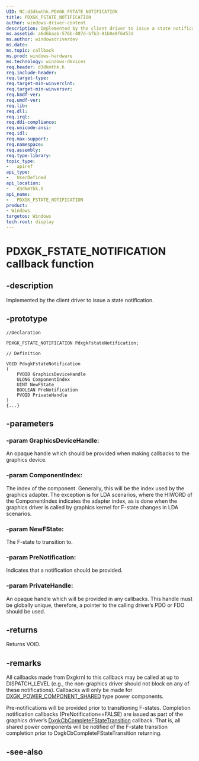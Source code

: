 ```yaml
---
UID: NC:d3dkmthk.PDXGK_FSTATE_NOTIFICATION
title: PDXGK_FSTATE_NOTIFICATION
author: windows-driver-content
description: Implemented by the client driver to issue a state notification.
ms.assetid: a6d6baab-576b-407d-bfb3-91b0e8f6453d
ms.author: windowsdriverdev
ms.date:
ms.topic: callback
ms.prod: windows-hardware
ms.technology: windows-devices
req.header: d3dkmthk.h
req.include-header:
req.target-type:
req.target-min-winverclnt:
req.target-min-winversvr:
req.kmdf-ver:
req.umdf-ver:
req.lib:
req.dll:
req.irql:
req.ddi-compliance:
req.unicode-ansi:
req.idl:
req.max-support:
req.namespace:
req.assembly:
req.type-library:
topic_type:
-	apiref
api_type:
-	UserDefined
api_location:
-	d3dkmthk.h
api_name:
-	PDXGK_FSTATE_NOTIFICATION
product: 
- Windows
targetos: Windows
tech.root: display
---
```


# PDXGK_FSTATE_NOTIFICATION callback function

## -description

Implemented by the client driver to issue a state notification.

## -prototype

```
//Declaration

PDXGK_FSTATE_NOTIFICATION PdxgkFstateNotification;

// Definition

VOID PdxgkFstateNotification
(
	PVOID GraphicsDeviceHandle
	ULONG ComponentIndex
	UINT NewFState
	BOOLEAN PreNotification
	PVOID PrivateHandle
)
{...}

```

## -parameters

### -param GraphicsDeviceHandle:

An opaque handle which should be provided when making callbacks to the graphics device.

### -param ComponentIndex:

The index of the component. Generally, this will be the index used by the graphics adapter. The exception is for LDA scenarios, where the HIWORD of the ComponentIndex indicates the adapter index, as is done when the graphics driver is called by graphics kernel for F-state changes in LDA scenarios.

### -param NewFState:

The F-state to transition to.

### -param PreNotification:

Indicates that a notification should be provided.

### -param PrivateHandle:

An opaque handle which will be provided in any callbacks. This handle must be globally unique, therefore, a pointer to the calling driver’s PDO or FDO should be used.

## -returns

Returns VOID.

## -remarks

All callbacks made from Dxgkrnl to this callback may be called at up to DISPATCH_LEVEL (e.g., the non-graphics driver should not block on any of these notifications). Callbacks will only be made for [DXGK_POWER_COMPONENT_SHARED](../d3dkmddi/ne-d3dkmddi-_dxgk_power_component_type.md) type power components.

Pre-notifications will be provided prior to transitioning F-states. Completion notification callbacks (PreNotification==FALSE) are issued as part of the graphics driver’s [DxgkCbCompleteFStateTransition](../d3dkmddi/nc-d3dkmddi-dxgkcb_completefstatetransition.md) callback. That is, all shared power components will be notified of the F-state transition completion prior to DxgkCbCompleteFStateTransition returning.



## -see-also